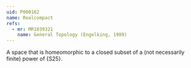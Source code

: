 ```yaml
---
uid: P000162
name: Realcompact
refs:
  - mr: MR1039321
    name: General Topology (Engelking, 1989)
---
```


A space that is homeomorphic to a closed subset of a (not necessarily finite) power of {S25}.
